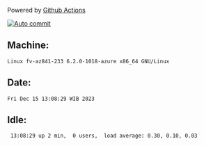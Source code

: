 Powered by [Github Actions](https://github.com/features/actions)

[![Auto commit](https://github.com/hiage/workstation/workflows/Auto%20commit/badge.svg)](https://github.com/hiage/workstation/actions?query=workflow%3A%22Auto+commit%22)

## Machine:
```
Linux fv-az841-233 6.2.0-1018-azure x86_64 GNU/Linux
```
## Date:
```
Fri Dec 15 13:08:29 WIB 2023
```
## Idle:
```
 13:08:29 up 2 min,  0 users,  load average: 0.30, 0.10, 0.03
```
